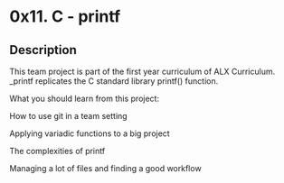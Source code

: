 # 0x11. C - printf #

## Description ##
This team project is part of the first year curriculum of ALX Curriculum. _printf replicates the C standard library printf() function.



What you should learn from this project:



How to use git in a team setting

Applying variadic functions to a big project

The complexities of printf

Managing a lot of files and finding a good workflow
